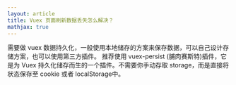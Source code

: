 ```yaml
---
layout: article
title: Vuex 页面刷新数据丢失怎么解决？
mathjax: true
---
```

需要做 vuex 数据持久化，一般使用本地储存的方案来保存数据，可以自己设计存储方案，也可以使用第三方插件。
推荐使用 vuex-persist (脯肉赛斯特)插件，它是为 Vuex 持久化储存而生的一个插件。不需要你手动存取 storage，而是直接将状态保存至 cookie 或者 localStorage中。
